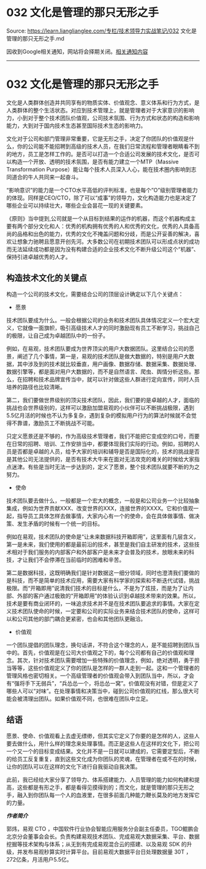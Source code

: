 # 032 文化是管理的那只无形之手 

Source: https://learn.lianglianglee.com/专栏/技术领导力实战笔记/032 文化是管理的那只无形之手.md

因收到Google相关通知，网站将会择期关闭。[相关通知内容](https://lumendatabase.org/notices/44265620)

---

# 032 文化是管理的那只无形之手

文化是人类群体创造并共同享有的物质实体、价值观念、意义体系和行为方式，是人类群体的整个生活状态。对应到技术管理上，就是管理者对于大家意识的影响力，小到对于整个技术团队价值观，公司技术氛围、行为方式和状态的构造和影响能力，大到对于国内技术生态甚至国际技术生态的影响力。

文化对于公司和部门管理非常重要，它是无形之手，决定了你团队的价值观是什么，你的公司能不能招聘到高级的技术人员，在我们日常流程和管理者眼睛看不到的地方，员工是怎样工作的。是否可以打造一个合适公司发展的技术文化，是否可以构造一个开放、透明的技术氛围，是否有能力建立一个MTP（Massive Transformation Purpose）能让每个技术人员深入人心，能在技术圈内影响到志同道合的牛人共同来一起奋斗。

“影响意识”的能力是一个CTO水平高低的评判标准，也是每个”O”级别管理者能力的体现。同样是CEO/CTO，除了可以“成事”的领导力，文化构造能力也是决定了哪些企业可以持续壮大，哪些企业会昙花一现的关键要素。

《原则》当中提到,公司就是一个从目标到结果的运作的机器，而这个机器构成主要有两个部分文化和人：优秀的机构拥有优秀的人和优秀的文化，优秀的人具备高尚的品格和出色的能力，优秀的文化不掩盖问题和分歧，而是公开妥善的解决，喜欢让想象力驰聘且愿意开创先河。大多数公司在初期技术团队可以形成点状的成功而无法延续成功都是因为没有构建合适的企业技术文化不断升级公司这个“机器”、保持引进卓越优秀的人才。

## 构造技术文化的关键点

构造一个公司的技术文化，需要结合公司的顶层设计确定以下几个关键点：

* 愿景

技术团队要成为什么。一般会根据公司的业务和技术团队具体情况定义一个宏大定义，它就像一面旗帜，吸引高级技术人才的同时激励现有员工不断学习，挑战自己的极限，让自己成为卓越团队中的一份子。

例如，在易观，技术团队要成为世界顶尖的用户大数据团队。这里结合公司的愿景，阐述了几个事情，第一是，易观的技术团队是做大数据的，特别是用户大数据，其中涉及到的技术就比较垂直，用户画像、数据存储、数据采集、数据处理、数据引擎等，都是面对用户大数据的，而不是自然语言、爬虫、舆情分析这些。那么，在招聘和技术品牌宣传当中，就可以针对做这些人群进行定向宣传，同时人员培养的路径也比较清晰。

第二，我们要做世界级别的顶尖技术团队，因此，我们要的是卓越的人才，面临的挑战也会世界级别的，这样可以激励加盟易观的小伙伴可以不断挑战极限，遇到5.5亿月活的时候也不认为多复杂，遇到复杂的模拟用户行为的算法时候就不会觉得不靠谱，激励员工不断挑战不可能。

只定义愿景还是不够的，作为高级技术管理者，我们不能把它变成空的口号，而要在日常的招聘、培训、工作安排当中，都要体现我们实际的行动。例如，招聘的人员是否都是卓越的人员，给予大家的培训和辅导是否是国际化的，技术的挑战是否是其他公司无法提供的，是否有技术大牛来在面对无法攻克的难关的时候给大家指点迷津。有些是当时无法一步达到的，定义了愿景，整个技术团队就要不断的为之努力。

* 使命

技术团队要去做什么，一般都是一个宏大的概念，一般是和公司业务一个比较抽象集成，例如为世界贡献XXX、改变世界的XXX，连接世界的XXXX。它和价值观一起，指导员工具体怎样去做事情，大家内心有一个的使命，会在具体做事情、做决策、发生矛盾的时候有一个统一的目标。

例如在易观，技术团队的使命是“让未来数据科技开箱即用”，这里面有几层含义，第一是未来，我们使用的都是最前沿的技术，甚至是我们自主研发的技术，这些技术相对于我们服务的内部客户和外部客户是未来才会普及的技术，放眼未来的科技，才让我们不会停滞在当前临时的困难和辛苦。

第二是数据科技，这既明确我们是针对数据这一细分领域，同时也澄清我们要做的是科技，而不是简单的技术应用，需要大家有科学家的探索和不断迭代试错，挑战极限。而“开箱即用”说清我们技术的目标是什么，不是为了炫技，而是为了让内部、外部的客户通过极致的“开箱即用”的体验认识到卓越技术带来的效果。所以，技术是要有商业闭环的，一味追求技术并不是在技术团队要追求的事情。大家在定义技术团队使命的时候，一定要和公司的实际业务来结合技术团队的使命，这样可以和公司其他的部门耦合更紧密，也会和其他团队更融洽。

* 价值观

一个团队提倡的团队理念，换句话讲，不符合这个理念的人，是不能招聘到团队当中的。首先，价值观是在公司大价值观之下的，每个公司都有自己的价值观和理念。其次，针对技术团队需要增加一些特殊的价值理念，例如，绝对透明，勇于担当等等，这些价值观定义了你的团队是怎样的一群人走到一起。这和一个管理者的管理风格也密切相关。一个高级管理者的价值观会带入到团队当中，所以，才会有“强将手下无弱兵”，“兵怂怂一个，将怂怂一窝”。价值观没有对错，但是定义了哪些人可以“对味”。在处理事情和决策当中，碰到公司价值观的红线，那么很大可能会被清理出团队。如果价值观不同，也很难在团队中立足。

## 结语

愿景、使命、价值观看上去虚无缥缈，但其实它定义了你要的是怎样的人，这些人要去做什么，用什么样的理念来处理事情。而正是这些人在这样的文化下，把公司一个又一个的目标变成结果。文化并不是一日就可以建成的，它需要定型后，不断的给员工反复重复，直到这些文化成为你团队的灵魂，在管理者在或不在的时候，让你的团队可以在这样的文化下进行自我驱动自我决策。

此前，我已经给大家分享了领导力、体系搭建能力、人员管理的能力如何构建和提高，这些都是有形之手，都是看得见摸得到的；而文化，就是管理的那只无形之手，融入到你团队每一个人的血液里，在很多前面几种能力鞭长莫及的地方发挥它的力量。

***作者简介***

郭炜，易观 CTO ，中国软件行业协会智能应用服务分会副主任委员，TGO鲲鹏会北京分会董事会会长。负责构建易观技术团队、完成易观大数据采集、平台、数据挖掘等技术架构与体系；从无到有完成易观混合云的搭建、以及易观 SDK 的升级，并发布易观秒算实时计算平台。目前易观大数据平台日处理数据量 30T ，272亿条，月活用户5.5亿。